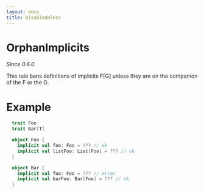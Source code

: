 ```yaml
---
layout: docs
title: DisableUnless
---
```


# OrphanImplicits

_Since 0.6.0_

This rule bans definitions of implicits F[G] unless they are on the companion of the F or the G.

# Example

```scala
  trait Foo
  trait Bar[T]

  object Foo {
    implicit val foo: Foo = ??? // ok
    implicit val listFoo: List[Foo] = ??? // ok
  }

  object Bar {
    implicit val foo: Foo = ??? // error
    implicit val barFoo: Bar[Foo] = ??? // ok
  }
```